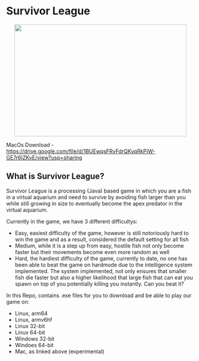 # Survivor League

<p align="center">
  <img width="460" height="300" src="https://media.giphy.com/media/KMfl3k96LVjCAdpBHU/giphy.gif">
</p>

MacOs Download - https://drive.google.com/file/d/1BUEwqsFRvFdrQKyqRkPiW-GE7r6lZKvE/view?usp=sharing

## What is Survivor League?

Survivor League is a processing (Java) based game in which you are a fish in a virtual aquarium and need to survive by avoiding fish larger than you while still growing in size to eventually become the apex predator in the virtual aquarium.

Currently in the game, we have 3 different difficultys:
- Easy, easiest difficulty of the game, however is still notoriously hard to win the game and as a result, considered the default setting for all fish
- Medium, while it is a step up from easy, hostile fish not only become faster but their movements become even more random as well
- Hard, the hardiest difficulty of the game, currently to date, no one has been able to beat the game on hardmode due to the intelligence system implemented. The system implemented, not only ensures that smaller fish die faster but also a higher likelihood that large fish that can eat you spawn on top of you potentially killing you instantly. Can you beat it?

In this Repo, contains .exe files for you to download and be able to play our game on:
- Linux, arm64
- Linux, armv6hf
- Linux 32-bit
- Linux 64-bit
- Windows 32-bit
- Windoes 64-bit
- Mac, as linked above (experimental)
